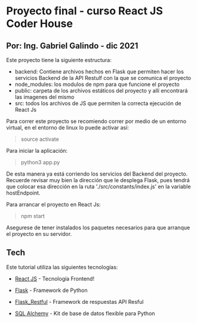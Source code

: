 # Proyecto final - curso React JS Coder House
## Por: Ing. Gabriel Galindo - dic 2021

Este proyecto tiene la siguiente estructura:
- backend: Contiene archivos hechos en Flask que permiten hacer los servicios Backend de la API Restulf con la que se comunica el proyecto
- node_modules: los modulos de npm para que funcione el proyecto
- public: carpeta de los archivos estáticos del proyecto y allí encontrará las imagenes del mismo
- src: todos los archivos de JS que permiten la correcta ejecución de React Js

Para correr este proyecto se recomiendo correr por medio de un entorno virtual, en el entorno de linux lo puede activar así:

> source activate 

Para iniciar la aplicación:

> python3 app.py

De esta manera ya está corriendo los servicios del Backend del proyecto. Recuerde revisar muy bien la dirección que le desplega Flask, pues tendrá que colocar esa dirección en la ruta './src/constants/index.js' en la variable hostEndpoint.



Para arrancar el proyecto en React Js: 

> 
> npm start
> 

Asegurese de tener instalados los paquetes necesarios para que arranque el proyecto en su servidor.


## Tech

Este tutorial utiliza las siguientes tecnologías:

- [React JS] - Tecnología Frontend!
- [Flask] - Framework de Python
- [Flask_Restful] - Framework de respuestas API Resful
- [SQL Alchemy] - Kit de base de datos flexible para Python



   [React JS]: <https://es.reactjs.org/>
   [Flask]: <https://flask.palletsprojects.com/en/2.0.x/>
   [Flask_Restful]: <https://flask-restful.readthedocs.io/en/latest/>
   [SQL Alchemy]: <https://www.sqlalchemy.org/>
 